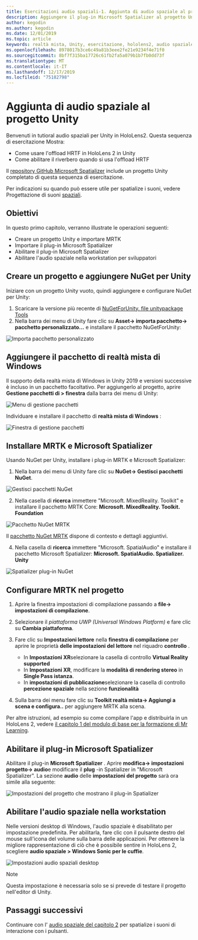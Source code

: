 ```yaml
---
title: Esercitazioni audio spaziali-1. Aggiunta di audio spaziale al progetto
description: Aggiungere il plug-in Microsoft Spatializer al progetto Unity per accedere a HoloLens 2 HRTF hardware offload.
author: kegodin
ms.author: kegodin
ms.date: 12/01/2019
ms.topic: article
keywords: realtà mista, Unity, esercitazione, hololens2, audio spaziale
ms.openlocfilehash: 8978017b3ce6c49a81b3eee2fe21e9234f4e71f0
ms.sourcegitcommit: 8bf7f315ba17726c61fb2fa5a079b1b7fb0dd73f
ms.translationtype: MT
ms.contentlocale: it-IT
ms.lasthandoff: 12/17/2019
ms.locfileid: "75182798"
---
```

# <a name="adding-spatial-audio-to-your-unity-project"></a>Aggiunta di audio spaziale al progetto Unity

Benvenuti in tutioral audio spaziali per Unity in HoloLens2. Questa sequenza di esercitazione Mostra:
* Come usare l'offload HRTF in HoloLens 2 in Unity
* Come abilitare il riverbero quando si usa l'offload HRTF

Il [repository GitHub Microsoft Spatializer](https://github.com/microsoft/spatialaudio-unity) include un progetto Unity completato di questa sequenza di esercitazione. 

Per indicazioni su quando può essere utile per spatialize i suoni, vedere Progettazione di suoni [spaziali](https://docs.microsoft.com/windows/mixed-reality/spatial-sound-design).

## <a name="objectives"></a>Obiettivi
In questo primo capitolo, verranno illustrate le operazioni seguenti:
* Creare un progetto Unity e importare MRTK
* Importare il plug-in Microsoft Spatializer
* Abilitare il plug-in Microsoft Spatializer
* Abilitare l'audio spaziale nella workstation per sviluppatori

## <a name="create-a-project-and-add-nuget-for-unity"></a>Creare un progetto e aggiungere NuGet per Unity
Iniziare con un progetto Unity vuoto, quindi aggiungere e configurare NuGet per Unity:
1. Scaricare la versione più recente di [NuGetForUnity. file unitypackage Tools](https://github.com/GlitchEnzo/NuGetForUnity/releases/latest)
2. Nella barra dei menu di Unity fare clic su **Asset-> importa pacchetto-> pacchetto personalizzato...** e installare il pacchetto NuGetForUnity:

![Importa pacchetto personalizzato](images/spatial-audio/import-custom-package.png)

## <a name="add-the-windows-mixed-reality-package"></a>Aggiungere il pacchetto di realtà mista di Windows
Il supporto della realtà mista di Windows in Unity 2019 e versioni successive è incluso in un pacchetto facoltativo. Per aggiungerlo al progetto, aprire **Gestione pacchetti di > finestra** dalla barra dei menu di Unity:

![Menu di gestione pacchetti](images/spatial-audio/package-manager-menu.png)

Individuare e installare il pacchetto di **realtà mista di Windows** :

![Finestra di gestione pacchetti](images/spatial-audio/package-manager-window.png)

## <a name="install-mrtk-and-microsoft-spatializer"></a>Installare MRTK e Microsoft Spatializer
Usando NuGet per Unity, installare i plug-in MRTK e Microsoft Spatializer:
1. Nella barra dei menu di Unity fare clic su **NuGet-> Gestisci pacchetti NuGet**.

![Gestisci pacchetti NuGet](images/spatial-audio/manage-nuget-packages.png)

2. Nella casella di **ricerca** immettere "Microsoft. MixedReality. Toolkit" e installare il pacchetto MRTK Core: **Microsoft. MixedReality. Toolkit. Foundation**

![Pacchetto NuGet MRTK](images/spatial-audio/mrtk-nuget-package.png)

Il [pacchetto NuGet MRTK](https://microsoft.github.io/MixedRealityToolkit-Unity/Documentation/MRTKNuGetPackage.html) dispone di contesto e dettagli aggiuntivi.

4. Nella casella di **ricerca** immettere "Microsoft. SpatialAudio" e installare il pacchetto Microsoft Spatializer: **Microsoft. SpatialAudio. Spatializer. Unity**

![Spatializer plug-in NuGet](images/spatial-audio/spatializer-plugin-nuget.png)

## <a name="set-up-mrtk-in-your-project"></a>Configurare MRTK nel progetto

1. Aprire la finestra impostazioni di compilazione passando a **file-> impostazioni di compilazione**.

2. Selezionare il _piattaforma UWP (Universal Windows Platform)_ e fare clic su **Cambia piattaforma**.

3. Fare clic su **Impostazioni lettore** nella **finestra di compilazione** per aprire le proprietà **delle impostazioni del lettore** nel riquadro **controllo** .
    * In **Impostazioni XR**selezionare la casella di controllo **Virtual Reality supported**
    * In **Impostazioni XR**, modificare la **modalità di rendering stereo** in **Single Pass istanza**.
    * In **impostazioni di pubblicazione**selezionare la casella di controllo **percezione spaziale** nella sezione **funzionalità**

4. Sulla barra dei menu fare clic su **Toolkit realtà mista-> Aggiungi a scena e configura..** per aggiungere MRTK alla scena.

Per altre istruzioni, ad esempio su come compilare l'app e distribuirla in un HoloLens 2, vedere [il capitolo 1 del modulo di base per la formazione di Mr Learning](mrlearning-base-ch1.md).

## <a name="enable-the-microsoft-spatializer-plugin"></a>Abilitare il plug-in Microsoft Spatializer
Abilitare il plug-in **Microsoft Spatializer** . Aprire **modifica-> impostazioni progetto-> audio**e modificare il **plug** -in Spatializer in "Microsoft Spatializer". La sezione **audio** delle **impostazioni del progetto** sarà ora simile alla seguente:

![Impostazioni del progetto che mostrano il plug-in Spatializer](images/spatial-audio/project-settings.png)

## <a name="enable-spatial-audio-on-your-workstation"></a>Abilitare l'audio spaziale nella workstation
Nelle versioni desktop di Windows, l'audio spaziale è disabilitato per impostazione predefinita. Per abilitarla, fare clic con il pulsante destro del mouse sull'icona del volume sulla barra delle applicazioni. Per ottenere la migliore rappresentazione di ciò che è possibile sentire in HoloLens 2, scegliere **audio spaziale > Windows Sonic per le cuffie**.

![Impostazioni audio spaziali desktop](images/spatial-audio/desktop-audio-settings.png)

> [!NOTE]
> Questa impostazione è necessaria solo se si prevede di testare il progetto nell'editor di Unity.

## <a name="next-steps"></a>Passaggi successivi
Continuare con l' [audio spaziale del capitolo 2](unity-spatial-audio-ch2.md) per spatialize i suoni di interazione con i pulsanti.

